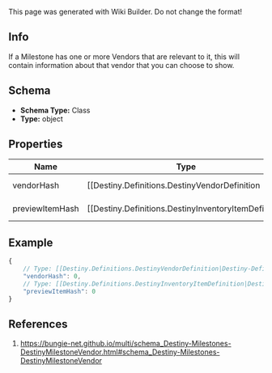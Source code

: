 <span class="wiki-builder">This page was generated with Wiki Builder. Do not change the format!</span>

## Info
If a Milestone has one or more Vendors that are relevant to it, this will contain information about that vendor that you can choose to show.

## Schema
* **Schema Type:** Class
* **Type:** object

## Properties
Name | Type | Description
---- | ---- | -----------
vendorHash | [[Destiny.Definitions.DestinyVendorDefinition|Destiny-Definitions-DestinyVendorDefinition]]:integer:uint32 | The hash identifier of the Vendor related to this Milestone. You can show useful things from this, such as thier Faction icon or whatever you might care about.
previewItemHash | [[Destiny.Definitions.DestinyInventoryItemDefinition|Destiny-Definitions-DestinyInventoryItemDefinition]]:integer:uint32:nullable | If this vendor is featuring a specific item for this event, this will be the hash identifier of that item. I'm taking bets now on how long we go before this needs to be a list or some other, more complex representation instead and I deprecate this too. I'm going to go with 5 months. Calling it now, 2017-09-14 at 9:46pm PST.

## Example
```javascript
{
    // Type: [[Destiny.Definitions.DestinyVendorDefinition|Destiny-Definitions-DestinyVendorDefinition]]:integer:uint32
    "vendorHash": 0,
    // Type: [[Destiny.Definitions.DestinyInventoryItemDefinition|Destiny-Definitions-DestinyInventoryItemDefinition]]:integer:uint32:nullable
    "previewItemHash": 0
}

```

## References
1. https://bungie-net.github.io/multi/schema_Destiny-Milestones-DestinyMilestoneVendor.html#schema_Destiny-Milestones-DestinyMilestoneVendor
